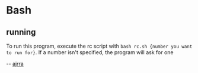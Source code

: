 <!-- written by oicleevan, SOFTWARE BY AJRRA!! -->

# Bash

## running

To run this program, execute the rc script with `bash rc.sh {number you want to run for}`. If a number isn't specified, the program will ask for one

-- [ajrra](https://github.com/ajrra)